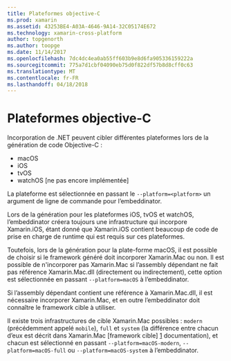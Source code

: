 ```yaml
---
title: Plateformes objective-C
ms.prod: xamarin
ms.assetid: 43253BE4-A03A-4646-9A14-32C05174E672
ms.technology: xamarin-cross-platform
author: topgenorth
ms.author: toopge
ms.date: 11/14/2017
ms.openlocfilehash: 7dc4dc4ea0ab55ff603b9e8d6fa905336159222a
ms.sourcegitcommit: 775a7d1cbf04090eb75d0f822df57b8d8cff0c63
ms.translationtype: MT
ms.contentlocale: fr-FR
ms.lasthandoff: 04/18/2018
---
```

# <a name="objective-c-platforms"></a>Plateformes objective-C


Incorporation de .NET peuvent cibler différentes plateformes lors de la génération de code Objective-C :

* macOS
* iOS
* tvOS
* watchOS [ne pas encore implémentée]

La plateforme est sélectionnée en passant le `--platform=<platform>` un argument de ligne de commande pour l’embeddinator.

Lors de la génération pour les plateformes iOS, tvOS et watchOS, l’embeddinator créera toujours une infrastructure qui incorpore Xamarin.iOS, étant donné que Xamarin.iOS contient beaucoup de code de prise en charge de runtime qui est requis sur ces plateformes.

Toutefois, lors de la génération pour la plate-forme macOS, il est possible de choisir si le framework généré doit incorporer Xamarin.Mac ou non. Il est possible de n'incorporer pas Xamarin.Mac si l’assembly dépendant ne fait pas référence Xamarin.Mac.dll (directement ou indirectement), cette option est sélectionnée en passant `--platform=macOS` à l’embeddinator.

Si l’assembly dépendant contient une référence à Xamarin.Mac.dll, il est nécessaire incorporer Xamarin.Mac, et en outre l’embeddinator doit connaître le framework cible à utiliser.

Il existe trois infrastructures de cible Xamarin.Mac possibles : `modern` (précédemment appelé `mobile`), `full` et `system` (la différence entre chacun d’eux est décrit dans Xamarin.Mac [framework cible] [ 1] documentation), et chacun est sélectionné en passant `--platform=macOS-modern`, `--platform=macOS-full` ou `--platform=macOS-system` à l’embeddinator.

[1]: ~/mac/platform/target-framework.md
